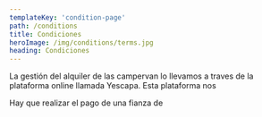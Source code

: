 ```yaml
---
templateKey: 'condition-page'
path: /conditions
title: Condiciones
heroImage: /img/conditions/terms.jpg
heading: Condiciones
---
```


La gestión del alquiler de las campervan lo llevamos a traves de la plataforma online llamada Yescapa. Esta plataforma nos

Hay que realizar el pago de una fianza de
